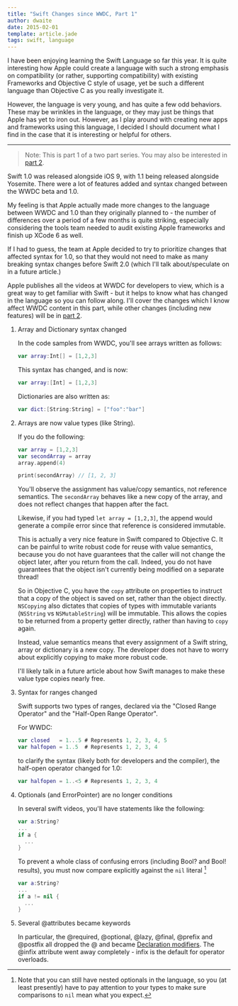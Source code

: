 ```yaml
---
title: "Swift Changes since WWDC, Part 1"
author: dwaite
date: 2015-02-01
template: article.jade
tags: swift, language
---
```


I have been enjoying learning the Swift Language so far this year. It is quite
interesting how Apple could create a language with such a strong emphasis on
compatibility (or rather, supporting compatibility) with existing Frameworks and
Objective C style of usage, yet be such a different language than Objective C
as you really investigate it.


However, the language is very young, and has quite a few odd behaviors. These
may be wrinkles in the language, or they may just be things that Apple has yet
to iron out. However, as I play around with creating new apps and frameworks
using this language, I decided I should document what I find in the case that it
is interesting or helpful for others. 

---

> Note: This is part 1 of a two part series. You may also be interested in [part 2].

Swift 1.0 was released alongside iOS 9, with 1.1 being released alongside
Yosemite. There were a lot of features added and syntax changed between the
WWDC beta and 1.0. 

My feeling is that Apple actually made more changes to the language between
WWDC and 1.0 than they originally planned to - the number of differences over
a period of a few months is quite striking, especially considering the tools
team needed to audit existing Apple frameworks and finish up XCode 6 as well.

If I had to guess, the team at Apple decided to try to prioritize changes that
affected syntax for 1.0, so that they would not need to make as many breaking
syntax changes before Swift 2.0 (which I'll talk about/speculate on in a future
article.)

Apple publishes all the videos at WWDC for developers to view, which is a great
way to get familiar with Swift - but it helps to know what has changed in the
language so you can follow along. I'll cover the changes which I know affect
WWDC content in this part, while other changes (including new features) will be
in [part 2].

1. Array and Dictionary syntax changed

   In the code samples from WWDC, you'll see arrays written as follows:

   ```swift
   var array:Int[] = [1,2,3]
   ```

   This syntax has changed, and is now:

   ```swift
   var array:[Int] = [1,2,3]
   ```

   Dictionaries are also written as:
   ```swift
   var dict:[String:String] = ["foo":"bar"]
   ```

2. Arrays are now value types (like String). 

   If you do the following:

   ```swift
   var array = [1,2,3]
   var secondArray = array
   array.append(4)
   
   print(secondArray) // [1, 2, 3]
   ```
   
   You'll observe the assignment has value/copy semantics, not reference
   semantics. The `secondArray` behaves like a new copy of the array, and does
   not reflect changes that happen after the fact.
   
   Likewise, if you had typed `let array = [1,2,3]`, the append would generate
   a compile error since that reference is considered immutable.
   
   This is actually a very nice feature in Swift compared to Objective C. It
   can be painful to write robust code for reuse with value semantics, because
   you do not have guarantees that the caller will not change the object later,
   after you return from the call. Indeed, you do not have guarantees that the
   object isn't currently being modified on a separate thread!
   
   So in Objective C, you have the `copy` attribute on properties to instruct
   that a copy of the object is saved on set, rather than the object directly. 
   `NSCopying` also dictates that copies of types with immutable variants
   (`NSString` vs `NSMutableString`) will be immutable. This allows the copies
   to be returned from a property getter directly, rather than having to `copy`
   again.
   
   Instead, value semantics means that every assignment of a Swift string, array
   or dictionary is a new copy. The developer does not have to worry about
   explicitly copying to make more robust code.
   
   I'll likely talk in a future article about how Swift manages to make these
   value type copies nearly free.

3. Syntax for ranges changed

   Swift supports two types of ranges, declared via the "Closed Range Operator"
   and the "Half-Open Range Operator".

   For WWDC:
   ```swift
   var closed   = 1...5 # Represents 1, 2, 3, 4, 5
   var halfopen = 1..5  # Represents 1, 2, 3, 4 
   ```

   to clarify the syntax (likely both for developers and the compiler), the 
   half-open operator changed for 1.0:

   ```swift
   var halfopen = 1..<5 # Represents 1, 2, 3, 4
   ```

4. Optionals (and ErrorPointer) are no longer conditions

   In several swift videos, you'll have statements like the following:

   ```swift
   var a:String?
   ...
   if a {
     ...
   }
   ```

   To prevent a whole class of confusing errors (including Bool? and Bool!
   results), you must now compare explicitly against the `nil` literal
   [^nested-optional-note]

   ```swift
   var a:String?
   ...
   if a != nil {
     ...
   }
   ```

5. Several @attributes became keywords

   In particular, the @required, @optional, @lazy, @final, @prefix and @postfix
   all dropped the @ and became [Declaration modifiers]. The @infix attribute
   went away completely - infix is the default for operator overloads.
   
[Declaration modifiers]: https://developer.apple.com/library/ios/documentation/Swift/Conceptual/Swift_Programming_Language/Declarations.html#//apple_ref/doc/uid/TP40014097-CH34-ID381
[part 2]: ../swift-changes-since-wwdc-2/index.md

[^nested-optional-note]: Note that you can still have nested optionals in the
language, so you (at least presently) have to pay attention to your types to
make sure comparisons to `nil` mean what you expect.

